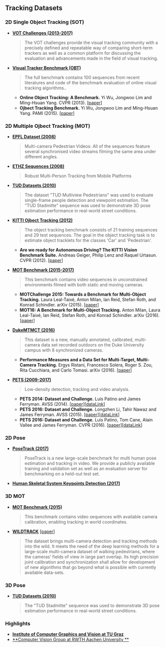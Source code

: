 ## Tracking Datasets

### 2D Single Object Tracking (SOT)

- [**VOT Challenges (2013-2017)**](http://www.votchallenge.net/index.html)

  > The VOT challenges provide the visual tracking community with a precisely defined and repeatable way of comparing short-term trackers as well as a common platform for discussing the evaluation and advancements made in the field of visual tracking.

- [**Visual Tracker Benchmark (OBT)**](http://cvlab.hanyang.ac.kr/tracker_benchmark/index.html)

  > The full benchmark contains 100 sequences from recent literatures and code of the benchmark evaluation of online visual tracking algorithms..

  - **Online Object Tracking: A Benchmark.** Yi Wu, Jongwoo Lim and Ming-Hsuan Yang. CVPR (2013). \[[paper](http://faculty.ucmerced.edu/mhyang/papers/cvpr13_benchmark.pdf)\]
  - **Ojbect Tracking Benchmark.** Yi Wu, Jongwoo Lim and Ming-Hsuan Yang. PAMI (2015). \[[paper](http://faculty.ucmerced.edu/mhyang/papers/pami15_tracking_benchmark.pdf)\] 



### 2D Multiple Ojbect Tracking (MOT)

- [**EPFL Dataset (2008)**](http://cvlab.epfl.ch/data/pom/#terrace)

  > Multi-camera Pedestrian Videos: All of the sequences feature several synchronised video streams filming the same area under different angles.

- [**ETHZ Sequences (2008)**](https://data.vision.ee.ethz.ch/cvl/aess/dataset/) 

  > Robust Multi-Person Tracking from Mobile Platforms

- [**TUD Datasets (2010)**](https://www.d2.mpi-inf.mpg.de/node/428)

  > The dataset "TUD Multiview Pedestrians" was used to evaluate single-frame people detection and viewpoint estimation. The "TUD Stadmitte" sequence was used to demonstrate 3D pose estimation performance in real-world street conditions.

- [**KITTI Ojbect Tracking (2012)**](http://www.cvlibs.net/datasets/kitti/eval_tracking.php)

  > The object tracking benchmark consists of 21 training sequences and 29 test sequences. The goal in the object tracking task is to estimate object tracklets for the classes 'Car' and 'Pedestrian'.	
  - **Are we ready for Autonomous Driving? The KITTI Vision Benchmark Suite.** Andreas Geiger, Philip Lenz and Raquel Urtasun. CVPR (2012). \[[paper](http://www.cvlibs.net/publications/Geiger2012CVPR.pdf)\]

- [**MOT Benchmark (2015-2017)**](https://motchallenge.net/)

  > This benchmark contains video sequences in unconstrained environments filmed with both static and moving cameras.

  - **MOTChallenge 2015: Towards a Benchmark for Multi-Object Tracking.** Laura Leal-Taixé, Anton Milan, Ian Reid, Stefan Roth, and Konrad Schindler. arXiv (2015). [[paper](https://arxiv.org/abs/1504.01942)\]
  - **MOT16: A Benchmark for Multi-Object Tracking.** Anton Milan, Laura Leal-Taixé, Ian Reid, Stefan Roth, and Konrad Schindler. arXiv (2016). [[paper](https://arxiv.org/abs/1603.00831)\]

- [**DukeMTMCT (2016)**](https://motchallenge.net/data/DukeMTMCT/)

  > This dataset is a new, manually annotated, calibrated, multi-camera data set recorded outdoors on the Duke University campus with 8 synchronized cameras.

  - **Performance Measures and a Data Set for Multi-Target, Multi-Camera Tracking.** Ergys Ristani, Francesco Solera, Roger S. Zou, Rita Cucchiara, and Carlo Tomasi. arXiv (2016). \[[paper](https://arxiv.org/abs/1609.01775)\]

- [**PETS (2009-2017)**](https://motchallenge.net/data/PETS2017/)

  > Low-density detection, tracking and video analysis.

  - **PETS 2014: Dataset and Challenge.** Luis Patino and James Ferryman. AVSS (2014). \[[paper](http://ieeexplore.ieee.org/document/6918694/)\]\[[dataLink](http://www.cvg.reading.ac.uk/PETS2014/)\]
  - **PETS 2016: Dataset and Challenge.** Longzhen Li, Tahir Nawaz and James Ferryman. AVSS (2015). \[[paper](http://ieeexplore.ieee.org/document/7301741/)\]\[[dataLink](http://www.cvg.reading.ac.uk/PETS2015/)\]
  - **PETS 2016: Dataset and Challenge.** Luis Patino, Tom Cane, Alain Vallee and James Ferryman. CVPR (2016). \[[paper](http://www.cv-foundation.org/openaccess/content_cvpr_2016_workshops/w20/papers/Patino_PETS_2016_Dataset_CVPR_2016_paper.pdf)\]\[[dataLink](http://www.cvg.reading.ac.uk/PETS2016/)\]



### 2D Pose

- [**PoseTrack (2017)**](https://posetrack.net/)

  > PoseTrack is a new large-scale benchmark for multi human pose estimation and tracking in video. We provide a publicly available training and validation set as well as an evaluation server for benchmarking on a held-out test set.

- [**Human Skeletal System Keypoints Detection (2017)**](https://challenger.ai/competition/keypoint?lan=en)

### 3D MOT

- [**MOT Benchmark (2015)**](https://motchallenge.net/data/3D_MOT_2015/)

  > This benchmark contains video sequences with available camera calibration, enabling tracking in world coordinates.

- [**WILDTRACK**](http://cvlab.epfl.ch/data/wildtrack) \[[paper](https://arxiv.org/abs/1707.09299)\]

  > The dataset brings multi-camera detection and tracking methods into the wild. It meets the need of the deep learning methods for a large-scale multi-camera dataset of walking pedestrians, where the cameras’ fields of view in large part overlap. Its high precision joint calibration and synchronization shall allow for development of new algorithms that go beyond what is possible with currently available data-sets.


### 3D Pose

- [**TUD Datasets (2010)**](https://www.d2.mpi-inf.mpg.de/node/428)

  > The "TUD Stadmitte" sequence was used to demonstrate 3D pose estimation performance in real-world street conditions.

### Highlights

- [**Institute of Computer Graphics and Vision at TU Graz**](https://www.tugraz.at/institute/icg/research/team-bischof/lrs/downloads/)
- [**Computer Vision Group at RWTH Aachen University **](https://www.vision.rwth-aachen.de/)

